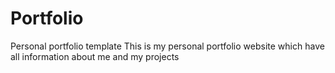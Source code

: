 # Portfolio
Personal portfolio template
This is my personal portfolio website which have all information about me and my projects
